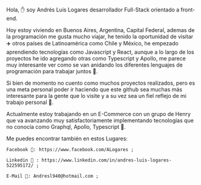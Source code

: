 
Hola, ✋ soy Andrés Luis Logares desarrollador Full-Stack orientado a front-end.

  Hoy estoy viviendo en Buenos Aires, Argentina, Capital Federal, ademas de la programación me gusta mucho viajar, he tenido la oportunidad de visitar ✈️ otros países de Latinoamérica como Chile y México, he empezado aprendiendo tecnologías como Javascript y React, aunque a lo largo de los proyectos he ido agregando otras como Typescript y Apollo, me parece muy interesante ver como se van anidando los diferentes lenguajes de programación para trabajar juntos 🤝.

  Si bien de momento no cuento como muchos proyectos realizados, pero es una meta personal poder ir haciendo que este github sea muchas más interesante para la gente que lo visite y a su vez sea un fiel reflejo de mi trabajo personal 🚧.
    
  Actualmente estoy trabajando en un E-Commerce con un grupo de Henry que va avanzando muy satisfactoriamente implementando tecnologías que no conocía como Graphql, Apollo, Typescript 🚀.
  
   Me puedes encontrar también en estos Lugares:
   
    Facebook 🔗: https://www.facebook.com/ALogares ;
    
    Linkedin 🔗 : https://www.linkedin.com/in/andres-luis-logares-522595172/ ;
    
    E-Mail 📧: Andresl940@hotmail.com ;
